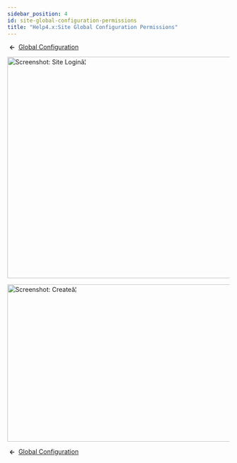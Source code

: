 ```yaml
---
sidebar_position: 4
id: site-global-configuration-permissions
title: "Help4.x:Site Global Configuration Permissions"
---
```

 **←**  [Global
Configuration](https://docs.joomla.org/Help4.x:Site_Global_Configuration/en#permissions "Help4.x:Site Global Configuration/en")

<img
src="https://docs.joomla.org/images/thumb/9/9a/Help-4x-Global-Configuration-sitelogin-subscreen-en.png/800px-Help-4x-Global-Configuration-sitelogin-subscreen-en.png"
decoding="async"
srcset="https://docs.joomla.org/images/thumb/9/9a/Help-4x-Global-Configuration-sitelogin-subscreen-en.png/1200px-Help-4x-Global-Configuration-sitelogin-subscreen-en.png 1.5x, https://docs.joomla.org/images/thumb/9/9a/Help-4x-Global-Configuration-sitelogin-subscreen-en.png/1600px-Help-4x-Global-Configuration-sitelogin-subscreen-en.png 2x"
data-file-width="1881" data-file-height="1178" width="800" height="501"
alt="Screenshot: Site Loginâ¦" />

<img
src="https://docs.joomla.org/images/thumb/7/7f/Help-4x-Global-Configuration-create-subscreen-en.png/800px-Help-4x-Global-Configuration-create-subscreen-en.png"
decoding="async"
srcset="https://docs.joomla.org/images/thumb/7/7f/Help-4x-Global-Configuration-create-subscreen-en.png/1200px-Help-4x-Global-Configuration-create-subscreen-en.png 1.5x, https://docs.joomla.org/images/thumb/7/7f/Help-4x-Global-Configuration-create-subscreen-en.png/1600px-Help-4x-Global-Configuration-create-subscreen-en.png 2x"
data-file-width="1881" data-file-height="837" width="800" height="356"
alt="Screenshot: Createâ¦" />

 **←**  [Global
Configuration](https://docs.joomla.org/Help4.x:Site_Global_Configuration/en#permissions "Help4.x:Site Global Configuration/en")
